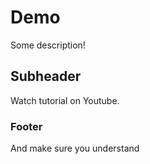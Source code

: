 # Demo

Some description!

## Subheader

Watch tutorial on Youtube.

### Footer

And make sure you understand